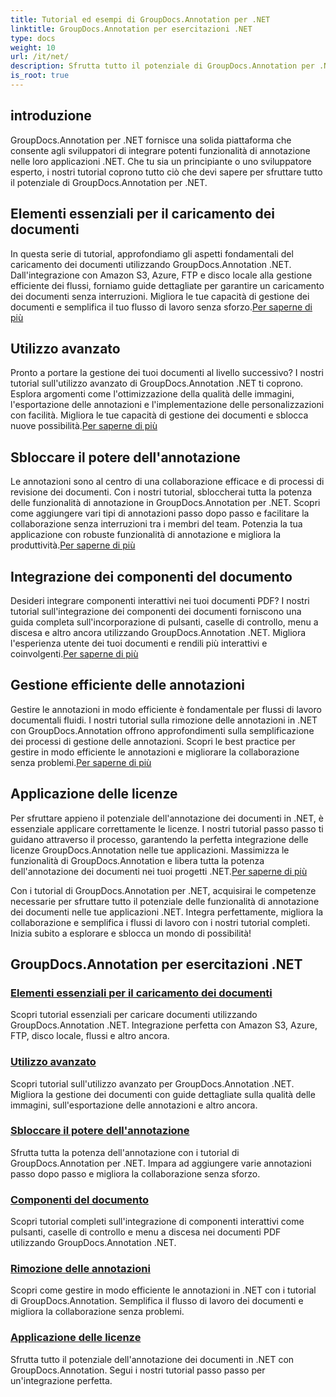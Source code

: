 ```yaml
---
title: Tutorial ed esempi di GroupDocs.Annotation per .NET
linktitle: GroupDocs.Annotation per esercitazioni .NET
type: docs
weight: 10
url: /it/net/
description: Sfrutta tutto il potenziale di GroupDocs.Annotation per .NET con i nostri tutorial. Integra perfettamente, migliora la collaborazione e semplifica i flussi di lavoro.
is_root: true
---
```

## introduzione

GroupDocs.Annotation per .NET fornisce una solida piattaforma che consente agli sviluppatori di integrare potenti funzionalità di annotazione nelle loro applicazioni .NET. Che tu sia un principiante o uno sviluppatore esperto, i nostri tutorial coprono tutto ciò che devi sapere per sfruttare tutto il potenziale di GroupDocs.Annotation per .NET.

## Elementi essenziali per il caricamento dei documenti
 In questa serie di tutorial, approfondiamo gli aspetti fondamentali del caricamento dei documenti utilizzando GroupDocs.Annotation .NET. Dall'integrazione con Amazon S3, Azure, FTP e disco locale alla gestione efficiente dei flussi, forniamo guide dettagliate per garantire un caricamento dei documenti senza interruzioni. Migliora le tue capacità di gestione dei documenti e semplifica il tuo flusso di lavoro senza sforzo.[Per saperne di più](./document-loading-essentials/)

## Utilizzo avanzato
Pronto a portare la gestione dei tuoi documenti al livello successivo? I nostri tutorial sull'utilizzo avanzato di GroupDocs.Annotation .NET ti coprono. Esplora argomenti come l'ottimizzazione della qualità delle immagini, l'esportazione delle annotazioni e l'implementazione delle personalizzazioni con facilità. Migliora le tue capacità di gestione dei documenti e sblocca nuove possibilità.[Per saperne di più](./advanced-usage/)

## Sbloccare il potere dell'annotazione
 Le annotazioni sono al centro di una collaborazione efficace e di processi di revisione dei documenti. Con i nostri tutorial, sbloccherai tutta la potenza delle funzionalità di annotazione in GroupDocs.Annotation per .NET. Scopri come aggiungere vari tipi di annotazioni passo dopo passo e facilitare la collaborazione senza interruzioni tra i membri del team. Potenzia la tua applicazione con robuste funzionalità di annotazione e migliora la produttività.[Per saperne di più](./unlocking-annotation-power/)

## Integrazione dei componenti del documento
Desideri integrare componenti interattivi nei tuoi documenti PDF? I nostri tutorial sull'integrazione dei componenti dei documenti forniscono una guida completa sull'incorporazione di pulsanti, caselle di controllo, menu a discesa e altro ancora utilizzando GroupDocs.Annotation .NET. Migliora l'esperienza utente dei tuoi documenti e rendili più interattivi e coinvolgenti.[Per saperne di più](./document-components/)

## Gestione efficiente delle annotazioni
 Gestire le annotazioni in modo efficiente è fondamentale per flussi di lavoro documentali fluidi. I nostri tutorial sulla rimozione delle annotazioni in .NET con GroupDocs.Annotation offrono approfondimenti sulla semplificazione dei processi di gestione delle annotazioni. Scopri le best practice per gestire in modo efficiente le annotazioni e migliorare la collaborazione senza problemi.[Per saperne di più](./removing-annotations/)

## Applicazione delle licenze
Per sfruttare appieno il potenziale dell'annotazione dei documenti in .NET, è essenziale applicare correttamente le licenze. I nostri tutorial passo passo ti guidano attraverso il processo, garantendo la perfetta integrazione delle licenze GroupDocs.Annotation nelle tue applicazioni. Massimizza le funzionalità di GroupDocs.Annotation e libera tutta la potenza dell'annotazione dei documenti nei tuoi progetti .NET.[Per saperne di più](./applying-licenses/)

Con i tutorial di GroupDocs.Annotation per .NET, acquisirai le competenze necessarie per sfruttare tutto il potenziale delle funzionalità di annotazione dei documenti nelle tue applicazioni .NET. Integra perfettamente, migliora la collaborazione e semplifica i flussi di lavoro con i nostri tutorial completi. Inizia subito a esplorare e sblocca un mondo di possibilità!
## GroupDocs.Annotation per esercitazioni .NET
### [Elementi essenziali per il caricamento dei documenti](./document-loading-essentials/)
Scopri tutorial essenziali per caricare documenti utilizzando GroupDocs.Annotation .NET. Integrazione perfetta con Amazon S3, Azure, FTP, disco locale, flussi e altro ancora.
### [Utilizzo avanzato](./advanced-usage/)
Scopri tutorial sull'utilizzo avanzato per GroupDocs.Annotation .NET. Migliora la gestione dei documenti con guide dettagliate sulla qualità delle immagini, sull'esportazione delle annotazioni e altro ancora.
### [Sbloccare il potere dell'annotazione](./unlocking-annotation-power/)
Sfrutta tutta la potenza dell'annotazione con i tutorial di GroupDocs.Annotation per .NET. Impara ad aggiungere varie annotazioni passo dopo passo e migliora la collaborazione senza sforzo.
### [Componenti del documento](./document-components/)
Scopri tutorial completi sull'integrazione di componenti interattivi come pulsanti, caselle di controllo e menu a discesa nei documenti PDF utilizzando GroupDocs.Annotation .NET.
### [Rimozione delle annotazioni](./removing-annotations/)
Scopri come gestire in modo efficiente le annotazioni in .NET con i tutorial di GroupDocs.Annotation. Semplifica il flusso di lavoro dei documenti e migliora la collaborazione senza problemi.
### [Applicazione delle licenze](./applying-licenses/)
Sfrutta tutto il potenziale dell'annotazione dei documenti in .NET con GroupDocs.Annotation. Segui i nostri tutorial passo passo per un'integrazione perfetta.